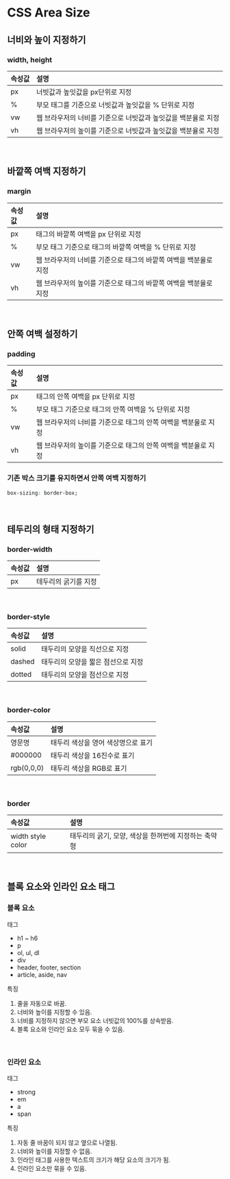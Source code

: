 # CSS Area Size
## 너비와 높이 지정하기
### width, height
속성값 | 설명
:--- | :---
px | 너빗값과 높잇값을 px단위로 지정
% | 부모 태그를 기준으로 너빗값과 높잇값을 % 단위로 지정
vw | 웹 브라우저의 너비를 기준으로 너빗값과 높잇값을 백분율로 지정
vh | 웹 브라우저의 높이를 기준으로 너빗값과 높잇값을 백분율로 지정

<br>

## 바깥쪽 여백 지정하기
### margin
속성값 | 설명
:--- | :---
px | 태그의 바깥쪽 여백을 px 단위로 지정
% | 부모 태그 기준으로 태그의 바깥쪽 여백을 % 단위로 지정
vw | 웹 브라우저의 너비를 기준으로 태그의 바깥쪽 여백을 백분율로 지정
vh | 웹 브라우저의 높이를 기준으로 태그의 바깥쪽 여백을 백분율로 지정

<br>

## 안쪽 여백 설정하기
### padding
속성값 | 설명
:--- | :---
px | 태그의 안쪽 여백을 px 단위로 지정
% | 부모 태그 기준으로 태그의 안쪽 여백을 % 단위로 지정
vw | 웹 브라우저의 너비를 기준으로 태그의 안쪽 여백을 백분율로 지정
vh | 웹 브라우저의 높이를 기준으로 태그의 안쪽 여백을 백분율로 지정

### 기존 박스 크기를 유지하면서 안쪽 여백 지정하기
``` css
box-sizing: border-box;
```

<br>

## 테두리의 형태 지정하기
### border-width
속성값 | 설명
:--- | :---
px | 테두리의 굵기를 지정

<br>

### border-style
속성값 | 설명
:--- | :---
solid | 태두리의 모양을 직선으로 지정
dashed | 태두리의 모양을 짧은 점선으로 지정
dotted | 태두리의 모양을 점선으로 지정

<br>

### border-color
속성값 | 설명
:--- | :---
영문명 | 태두리 색상을 영어 색상명으로 표기
#000000 | 태두리 색상을 16진수로 표기
rgb(0,0,0) | 태두리 색상을 RGB로 표기

<br>

### border
속성값 | 설명
:--- | :---
width style color | 태두리의 굵기, 모양, 색상을 한꺼번에 지정하는 축약형

<br>

## 블록 요소와 인라인 요소 태그
### 블록 요소
태그
- h1 ~ h6
- p
- ol, ul, dl
- div
- header, footer, section
- article, aside, nav

특징
1. 줄을 자동으로 바꿈.
2. 너비와 높이를 지정할 수 있음.
3. 너비를 지정하지 않으면 부모 요소 너빗값의 100%를 상속받음.
4. 블록 요소와 인라인 요소 모두 묶을 수 있음.

<br>

### 인라인 요소
태그
- strong
- em
- a
- span

특징
1. 자동 줄 바꿈이 되지 않고 옆으로 나열됨.
2. 너비와 높이를 지정할 수 없음.
3. 인라인 태그를 사용한 텍스트의 크기가 해당 요소의 크기가 됨.
4. 인라인 요소만 묶을 수 있음.